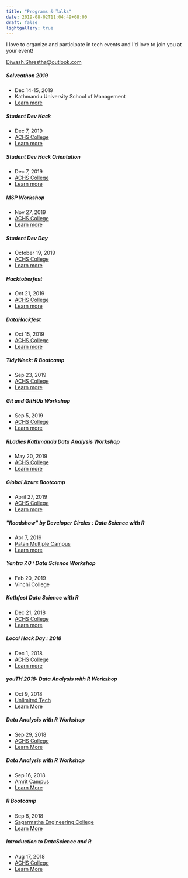 ```yaml
---
title: "Programs & Talks"
date: 2019-08-02T11:04:49+08:00
draft: false
lightgallery: true
---
```


I love to organize and participate in tech events and I'd love to join you at your event!

Diwash.Shrestha@outlook.com

##### Solveathon 2019

* Dec 14-15, 2019
* Kathmandu University School of Management
* [Learn more](/posts/solveathon-2019/)
 

##### Student Dev Hack

* Dec 7, 2019 
* [ACHS College](https://achsnepal.edu.np/)
* [Learn more](/posts/student-dev-hack/)


##### Student Dev Hack Orientation

* Dec 7, 2019 
* [ACHS College](https://achsnepal.edu.np/)
* [Learn more](https://twitter.com/diwastha/status/1200451241949708289)



#####  MSP Workshop 

* Nov 27, 2019 
* [ACHS College](https://achsnepal.edu.np/)
* [Learn more](https://twitter.com/diwastha/status/1199703167199371264)


##### Student Dev Day

* October  19, 2019 
* [ACHS College](https://achsnepal.edu.np/)
* [Learn more](https://twitter.com/diwastha/status/1185709159703969792)

##### Hacktoberfest

* Oct 21, 2019
* [ACHS College](https://achsnepal.edu.np/)
* [Learn more](/posts/hacktoberfest2019/)

##### DataHackfest

* Oct 15, 2019 
* [ACHS College](https://achsnepal.edu.np/)
* [Learn more](https://www.facebook.com/pg/RUGNepal/photos/?tab=album&album_id=516968819083214)

##### TidyWeek: R Bootcamp

* Sep 23, 2019 
* [ACHS College](https://achsnepal.edu.np/)
* [Learn more](/posts/tidyweek/)


##### Git and GitHUb Workshop

* Sep 5, 2019
* [ACHS College](https://achsnepal.edu.np/)
* [Learn more](https://twitter.com/diwastha/status/1169511791325351936)


##### RLadies Kathmandu Data Analysis Workshop

* May 20, 2019 
* [ACHS College](https://achsnepal.edu.np/)
* [Learn more](https://twitter.com/RLadiesKtm/status/1130355580298702848)



##### Global Azure Bootcamp

* April 27, 2019 
* [ACHS College](https://achsnepal.edu.np/)
* [Learn more](/posts/global-azure-bootcamp-2019/)

##### "Roadshow" by Developer Circles : Data Science with R

* Apr 7, 2019
* [Patan Multiple Campus](https://pmc.edu.np/)
* [Learn more](https://twitter.com/suvushrestha/status/1114768995473690624)


##### Yantra 7.0 : Data Science Workshop

* Feb 20, 2019 
* Vinchi College


##### Kathfest Data Science with R

* Dec 21, 2018 
* [ACHS College](https://achsnepal.edu.np/)
* [Learn more](/posts/data_science_rworkshop/)


##### Local Hack Day : 2018

* Dec 1, 2018 
* [ACHS College](https://achsnepal.edu.np/)
* [Learn more](/posts/local_hack_day_2018/)

##### youTH 2018: Data Analysis with R Workshop

* Oct 9, 2018
* [Unlimited Tech](http://www.unlimit.com/)
* [Learn More](https://twitter.com/rugnepal/status/1049687857168871424)

##### Data Analysis with R Workshop

* Sep 29, 2018
* [ACHS College](https://achsnepal.edu.np/)
* [Learn More](https://twitter.com/diwastha/status/1046005751225954304)

##### Data Analysis with R Workshop

* Sep 16, 2018
* [Amrit Campus](https://amritcampus.edu.np/)
* [Learn More](https://twitter.com/rugnepal/status/1041160640348520448)

#####  R Bootcamp

* Sep 8, 2018
* [Sagarmatha Engineering College](http://sagarmatha.edu.np/)
* [Learn More](https://twitter.com/diwastha/status/1038218134589775873)

##### Introduction to DataScience and R 

* Aug 17, 2018
* [ACHS College](https://achsnepal.edu.np/)
* [Learn More](https://twitter.com/diwastha/status/1030490751891906568)
